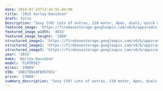 ```yaml
---
date: 2019-07-23T13:42:55-04:00
title: "2015 Harley-Davidson"
draft: false
Description: "Sexy CVO! Lots of extras, 110 motor, Apes, duals, quick detach tour pack, rockford fosgate speakers, fresh service and ROAD READY!"
featured_image: 'https://firebasestorage.googleapis.com/v0/b/appsradix.appspot.com/o/images%2F20190719_123226.jpg?alt=media&token=35e69041-9049-4385-867c-64440b2e2e3b'
featured_image_width: '4032'
featured_image_height: '1960'
structured_image1: 'https://firebasestorage.googleapis.com/v0/b/appsradix.appspot.com/o/images%2F20190719_123242.jpg?alt=media&token=29a62f4d-64f0-454e-bd16-8269dc20f906'
structured_image2: 'https://firebasestorage.googleapis.com/v0/b/appsradix.appspot.com/o/images%2F20190719_123253.jpg?alt=media&token=c3179e53-601f-428d-80b9-81c731cdce47'
structured_image3: 'https://firebasestorage.googleapis.com/v0/b/appsradix.appspot.com/o/images%2F20190719_123253.jpg?alt=media&token=351555fe-d65b-4f82-b897-adafdc70eeef'
year: '2015'
make: 'Harley-Davidson'
model: 'FLHTKSE2'
miles: '19000'
VIN: '1HD1TEN18FB957031'
price: '23000'
summary_description: "Sexy CVO! Lots of extras, 110 motor, Apes, duals, quick detach tour pack, rockford fosgate speakers, fresh service and ROAD READY!"
---
```


